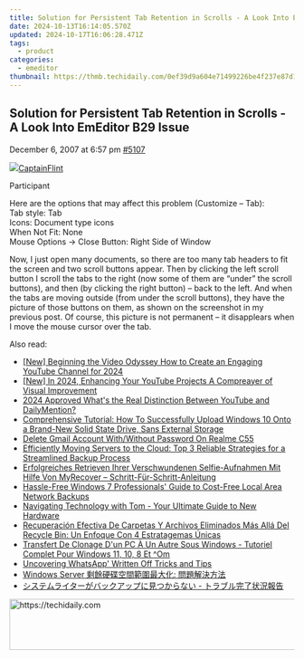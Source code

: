 ```yaml
---
title: Solution for Persistent Tab Retention in Scrolls - A Look Into EmEditor B29 Issue
date: 2024-10-13T16:14:05.570Z
updated: 2024-10-17T16:06:28.471Z
tags:
  - product
categories:
  - emeditor
thumbnail: https://thmb.techidaily.com/0ef39d9a604e71499226be4f237e87d1b86c04c6f94c96b9949bbc0cc087d2d2.jpg
---
```


## Solution for Persistent Tab Retention in Scrolls - A Look Into EmEditor B29 Issue

December 6, 2007 at 6:57 pm [#5107](https://tools.techidaily.com/emeditor/products/) 

[![](https://secure.gravatar.com/avatar/ebe87191575d8a3f3b1fb12210cba2f0?s=80&d=identicon&r=g)CaptainFlint](https://www.emeditor.com/forums/users/captainflint/ "View CaptainFlint's profile")

Participant

Here are the options that may affect this problem (Customize – Tab):  
 Tab style: Tab  
 Icons: Document type icons  
 When Not Fit: None  
 Mouse Options -> Close Button: Right Side of Window

 Now, I just open many documents, so there are too many tab headers to fit the screen and two scroll buttons appear. Then by clicking the left scroll button I scroll the tabs to the right (now some of them are “under” the scroll buttons), and then (by clicking the right button) – back to the left. And when the tabs are moving outside (from under the scroll buttons), they have the picture of those buttons on them, as shown on the screenshot in my previous post. Of course, this picture is not permanent – it disapplears when I move the mouse cursor over the tab.

<ins class="adsbygoogle"
     style="display:block"
     data-ad-format="autorelaxed"
     data-ad-client="ca-pub-7571918770474297"
     data-ad-slot="1223367746"></ins>

<ins class="adsbygoogle"
     style="display:block"
     data-ad-client="ca-pub-7571918770474297"
     data-ad-slot="8358498916"
     data-ad-format="auto"
     data-full-width-responsive="true"></ins>

<span class="atpl-alsoreadstyle">Also read:</span>
<div><ul>
<li><a href="https://youtube-web.techidaily.com/eginning-the-video-odyssey-how-to-create-an-engaging-youtube-channel-for-2024/"><u>[New] Beginning the Video Odyssey How to Create an Engaging YouTube Channel for 2024</u></a></li>
<li><a href="https://facebook-video-share.techidaily.com/new-in-2024-enhancing-your-youtube-projects-a-compreayer-of-visual-improvement/"><u>[New] In 2024, Enhancing Your YouTube Projects A Compreayer of Visual Improvement</u></a></li>
<li><a href="https://facebook-video-footage.techidaily.com/2024-approved-whats-the-real-distinction-between-youtube-and-dailymention/"><u>2024 Approved What's the Real Distinction Between YouTube and DailyMention?</u></a></li>
<li><a href="https://win-great.techidaily.com/comprehensive-tutorial-how-to-successfully-upload-windows-10-onto-a-brand-new-solid-state-drive-sans-external-storage/"><u>Comprehensive Tutorial: How To Successfully Upload Windows 10 Onto a Brand-New Solid State Drive, Sans External Storage</u></a></li>
<li><a href="https://easy-unlock-android.techidaily.com/delete-gmail-account-withwithout-password-on-realme-c55-by-drfone-android/"><u>Delete Gmail Account With/Without Password On Realme C55</u></a></li>
<li><a href="https://win-great.techidaily.com/efficiently-moving-servers-to-the-cloud-top-3-reliable-strategies-for-a-streamlined-backup-process/"><u>Efficiently Moving Servers to the Cloud: Top 3 Reliable Strategies for a Streamlined Backup Process</u></a></li>
<li><a href="https://fox-zero.techidaily.com/erfolgreiches-retrieven-ihrer-verschwundenen-selfie-aufnahmen-mit-hilfe-von-myrecover-schritt-fur-schritt-anleitung/"><u>Erfolgreiches Retrieven Ihrer Verschwundenen Selfie-Aufnahmen Mit Hilfe Von MyRecover – Schritt-Für-Schritt-Anleitung</u></a></li>
<li><a href="https://win-great.techidaily.com/hassle-free-windows-7-professionals-guide-to-cost-free-local-area-network-backups/"><u>Hassle-Free Windows 7 Professionals' Guide to Cost-Free Local Area Network Backups</u></a></li>
<li><a href="https://hardware-reviews.techidaily.com/navigating-technology-with-tom-your-ultimate-guide-to-new-hardware/"><u>Navigating Technology with Tom - Your Ultimate Guide to New Hardware</u></a></li>
<li><a href="https://win-great.techidaily.com/recuperacion-efectiva-de-carpetas-y-archivos-eliminados-mas-alla-del-recycle-bin-un-enfoque-con-4-estratagemas-unicas/"><u>Recuperación Efectiva De Carpetas Y Archivos Eliminados Más Allá Del Recycle Bin: Un Enfoque Con 4 Estratagemas Únicas</u></a></li>
<li><a href="https://win-great.techidaily.com/transfert-de-clonage-dun-pc-a-un-autre-sous-windows-tutoriel-complet-pour-windows-11-10-8-et-om/"><u>Transfert De Clonage D'un PC À Un Autre Sous Windows - Tutoriel Complet Pour Windows 11, 10, 8 Et ^Om</u></a></li>
<li><a href="https://article-files.techidaily.com/uncovering-whatsapp-written-off-tricks-and-tips/"><u>Uncovering WhatsApp' Written Off Tricks and Tips</u></a></li>
<li><a href="https://fox-pages.techidaily.com/1728502724325-windows-server/"><u>Windows Server 剩餘硬碟空間範圍最大化: 問題解決方法</u></a></li>
<li><a href="https://win-great.techidaily.com/44k344k544og44og44op44kk44k44o844gm44oq44od44kv44ki44od44ox44gr6kal44gk44gl44kj44gq44geic0g44oi44op44ow44or5a6m5lqg54q25rob5acx5zgk/"><u>システムライターがバックアップに見つからない - トラブル完了状況報告</u></a></li>
</ul></div>

<!-- affiliate ads begin -->
<a href="https://appsumo.8odi.net/c/5597632/2105863/7443" target="_top" id="2105863">
  <img src="//a.impactradius-go.com/display-ad/7443-2105863" border="0" alt="https://techidaily.com" width="728" height="90"/>
</a>
<img height="0" width="0" src="https://appsumo.8odi.net/i/5597632/2105863/7443" style="position:absolute;visibility:hidden;" border="0" />
<!-- affiliate ads end -->

